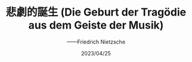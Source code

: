 ---
title: " 悲劇的誕生 (Die Geburt der Tragödie aus dem Geiste der Musik) "
author: ' ——Friedrich Nietzsche '
date: '2023/04/25'
isbn: ''
imageDir: ''
blockquote: '「」'
---